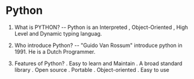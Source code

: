 # Python

1) What is PYTHON?
--  Python is an Interpreted , Object-Oriented , High Level and Dynamic typing languag.

2) Who introduce Python?
--  "Guido Van Rossum" introduce python in 1991. He is a Dutch Programmer.

3) Features of Python?
. Easy to learn and Maintain
. A broad standard library 
. Open source
. Portable
. Object-oriented
. Easy to use
